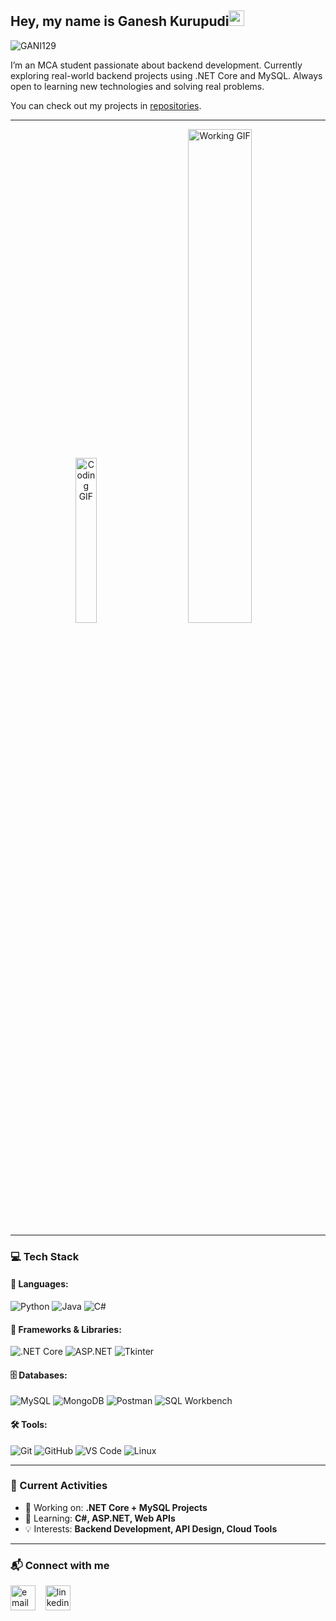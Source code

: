 ## Hey, my name is Ganesh Kurupudi<img src="https://media.giphy.com/media/hvRJCLFzcasrR4ia7z/giphy.gif" width="25px">

<p align="left"> 
  <img src="https://komarev.com/ghpvc/?username=GANI129&label=Profile%20views&color=0e75b6&style=for-the-badge" alt="GANI129"/>
</p>

I’m an MCA student passionate about backend development. Currently exploring real-world backend projects using .NET Core and MySQL. Always open to learning new technologies and solving real problems.

You can check out my projects in [repositories](https://github.com/GANI129?tab=repositories).

---

<p align="center">
  <img alt="Coding GIF" src="https://media.giphy.com/media/HscDLzkO8EOTmgkhQP/giphy.gif" width="26%">
&nbsp; &nbsp; &nbsp; &nbsp;
  <img alt="Working GIF" src="https://media.giphy.com/media/RbDKaczqWovIugyJmW/giphy.gif" width="45%">
</p>

---

### 💻 Tech Stack

#### 🧠 Languages:
![Python](https://img.shields.io/badge/python-3670A0?style=for-the-badge&logo=python&logoColor=ffdd54)
![Java](https://img.shields.io/badge/java-%23ED8B00.svg?style=for-the-badge&logo=openjdk&logoColor=white)
![C#](https://img.shields.io/badge/c%23-%23239120.svg?style=for-the-badge&logo=c-sharp&logoColor=white)

#### 🧰 Frameworks & Libraries:
![.NET Core](https://img.shields.io/badge/.NET_Core-512BD4?style=for-the-badge&logo=.net&logoColor=white)
![ASP.NET](https://img.shields.io/badge/asp.net-%23512BD4.svg?style=for-the-badge&logo=.net&logoColor=white)
![Tkinter](https://img.shields.io/badge/tkinter-FFB400?style=for-the-badge&logo=python&logoColor=black)

#### 🗄️ Databases:
![MySQL](https://img.shields.io/badge/mysql-%2300000f.svg?style=for-the-badge&logo=mysql&logoColor=white)
![MongoDB](https://img.shields.io/badge/MongoDB-%234ea94b.svg?style=for-the-badge&logo=mongodb&logoColor=white)
![Postman](https://img.shields.io/badge/Postman-FF6C37?style=for-the-badge&logo=postman&logoColor=white)
![SQL Workbench](https://img.shields.io/badge/SQL%20Workbench-4479A1?style=for-the-badge&logo=mysql&logoColor=white)

#### 🛠️ Tools:
![Git](https://img.shields.io/badge/git-%23F05033.svg?style=for-the-badge&logo=git&logoColor=white)
![GitHub](https://img.shields.io/badge/github-%23121011.svg?style=for-the-badge&logo=github&logoColor=white)
![VS Code](https://img.shields.io/badge/VS%20Code-007ACC?style=for-the-badge&logo=visual-studio-code&logoColor=white)
![Linux](https://img.shields.io/badge/linux-%23FCC624.svg?style=for-the-badge&logo=linux&logoColor=black)

---

### 🚀 Current Activities
- 🔭 Working on: **.NET Core + MySQL Projects**
- 🌱 Learning: **C#, ASP.NET, Web APIs**
- 💡 Interests: **Backend Development, API Design, Cloud Tools**

---

### 📬 Connect with me
<a href="mailto:ganeshkurupudi09@gmail.com" target="_blank"><img align="center" src="https://cdn-icons-png.flaticon.com/512/732/732200.png" alt="email" height="40" width="40" /></a>
&nbsp;&nbsp;
<a href="https://www.linkedin.com/in/ganesh-k-837713228/" target="_blank"><img align="center" src="https://cdn.jsdelivr.net/gh/devicons/devicon/icons/linkedin/linkedin-original.svg" alt="linkedin" height="40" width="40" /></a>
